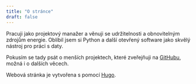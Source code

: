 ```yaml
---
title: "O stránce"
draft: false
---
```


Pracuji jako projektový manažer a věnuji se udržitelnosti a obnovitelným zdrojům energie. Oblíbil jsem si Python a další otevřený software jako skvělý nástroj pro práci s daty.

Pokusím se tady psát o menších projektech, které zveřejňuji na [GitHubu](https://www.github.com/jandolezal), možná i o dalších věcech.

Webová stránka je vytvořena s pomocí [Hugo](https://gohugo.io/).
